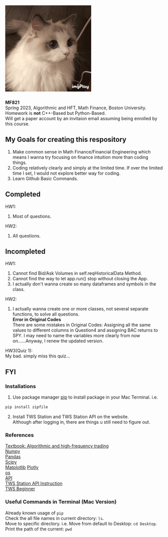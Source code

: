 # ![](https://github.com/HeathersCodes/MF821/blob/main/Cat.jpg)
**MF821**  
Spring 2023, Algorithmic and HFT, Math Finance, Boston University.  
Homework is **not** C++-Based but Python-Based.  
Will get a paper account by an invitaion email assuming being enrolled by this course.

## My Goals for creating this respository
1. Make common sense in Math Finance/Financial Engineering which means I wanna try focusing on finance intuition more than coding things.  
2. Coding relatively clearly and simply at the limited time. If over the limited time I set, I would not explore better way for coding.  
3. Learn Github Basic Commands.

## Completed
HW1:  
1. Most of questions.  

HW2:  
1. All questions.  

## Incompleted
HW1:  
1. Cannot find Bid/Ask Volumes in self.reqHistoricalData Method.  
2. Cannot find the way to let app.run() stop without closing the App.  
3. I actually don't wanna create so many dataframes and symbols in the class.
  
HW2:  
1. I actually wanna create one or more classes, not several separate functions, to solve all questions.   
**Error in Original Codes**   
There are some mistakes in Original Codes: Assigning all the same values to different columns in Question4 and assigning BAC returns to SPY. I may need to name the variables more clearly from now on......Anyway, I renew the updated version.

HW3(Quiz 1):   
My bad. simply miss this quiz...


## FYI
### Installations
1. Use package manager [pip](https://pip.pypa.io/en/stable/) to install package in your Mac Terminal. i.e.  
```bash
pip install zipfile
```  
2. Install TWS Station and TWS Station API on the website.  
Although after logging in, there are things u still need to figure out.

### References
[Textbook: Algorithmic and high-frequency trading](https://www.amazon.com/Algorithmic-High-Frequency-Trading-Mathematics-Finance/dp/1107091144)  
[Numpy](https://numpy.org)  
[Pandas](https://pandas.pydata.org)  
[Scipy](https://docs.scipy.org/doc/scipy/)  
[Matplotlib](https://matplotlib.org/stable/tutorials/introductory/pyplot.html)  [Plotly](https://plotly.com/python/)  
[os](https://docs.python.org/3/library/os.html)  
[API](https://interactivebrokers.github.io/tws-api/introduction.html)  
[TWS Station API Instruction](https://tradersacademy.online/trading-lesson/what-is-the-tws-api)  
[TWS Beginner](https://tradersacademy.online/trading-lesson/tws-beginners-course-intro)

### Useful Commands in Terminal (Mac Version)
Already known usage of `pip`  
Check the all file names in current directory: `ls`.  
Move to specific directory. i.e. Move from default to Desktop: `cd Desktop`.  
Print the path of the current: `pwd`

